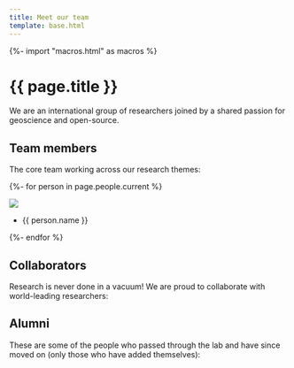 ```yaml
---
title: Meet our team
template: base.html
---
```


{%- import "macros.html" as macros %}

# {{ page.title }}

<div class="lead">

We are an international group of researchers joined by a shared passion for
geoscience and open-source.

</div>

## Team members

The core team working across our research themes:

{%- for person in page.people.current %}
  <div class="profile">
    <img src="https://github.com/{{ person.github }}.png">
    <ul role="list">
      <li>{{ person.name }}</li>
    </ul>
  </div>
{%- endfor %}


## Collaborators

Research is never done in a vacuum! We are proud to collaborate with
world-leading researchers:



## Alumni

These are some of the people who passed through the lab and have since moved on
(only those who have added themselves):


